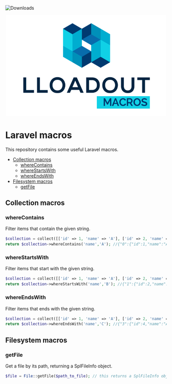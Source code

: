 ![Downloads](https://img.shields.io/packagist/dt/lloadout/laravel-macros.svg?style=flat-square)

<p align="center">
    <img src="https://github.com/LLoadout/assets/blob/master/LLoadout_macros.png" width="500" title="LLoadout logo">
</p>

# Laravel macros

This repository contains some useful Laravel macros.

- [Collection macros](#collection-macros)
    - [whereContains](#wherecontains)
    - [whereStartsWith](#wherestartswith)
    - [whereEndsWith](#whereendswith)
- [Filesystem macros](#filesystem-macros)
  -  [getFile](#getfile)

## Collection macros

### whereContains

Filter items that contain the given string.

```php
$collection = collect([['id' => 1, 'name' => 'A'], ['id' => 2, 'name' => 'B'], ['id' => 3, 'name' => 'AB'], ['id' => 4, 'name' => 'ABC']]);
return $collection->whereContains('name','A'); //{"0":{"id":1,"name":"A"},"2":{"id":3,"name":"AB"},"3":{"id":4,"name":"ABC"}}
```

### whereStartsWith

Filter items that start with the given string.

```php
$collection = collect([['id' => 1, 'name' => 'A'], ['id' => 2, 'name' => 'B'], ['id' => 3, 'name' => 'AB'], ['id' => 4, 'name' => 'ABC']]);
return $collection->whereStartsWith('name','B'); //{"1":{"id":2,"name":"B"}}
```

### whereEndsWith

Filter items that ends with the given string.

```php
$collection = collect([['id' => 1, 'name' => 'A'], ['id' => 2, 'name' => 'B'], ['id' => 3, 'name' => 'AB'], ['id' => 4, 'name' => 'ABC']]);
return $collection->whereEndsWith('name','C'); //{"3":{"id":4,"name":"ABC"}}
```

## Filesystem macros

### getFile

Get a file by its path, returning a SplFileInfo object.

```php
$file = File::getFile($path_to_file); // this returns a SplFileInfo object.
```
